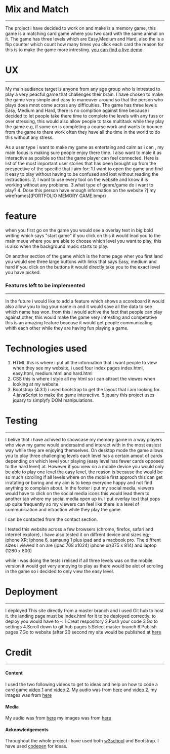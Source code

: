 #  Mix and Match
-----
The project i have decided to work on and make is a memory game, this game is a matching card game where you two card with the same animal on it. The game has three levels which are Easy,Medium and Hard, also the is a flip counter which count how many times you click each card the reason for this is to make the game more intresting. [you can find a live demo](https://ayaanh221.github.io/memory-game/)

#  UX
-----
My main audiance target is anyone from any age group who is intrested to play a very peacful game that challenges their brain.
I have chosen to make the game very simple and easy to maneuver around so that the person who plays does mnot come across any difficulties.
The game has three levels Easy, Medium and Hard, there is no compition against time because i decided to let people take there time to complete the levels with any fuss or over stressing, this would also allow people to take multitask while they play the game e.g, if some on is completing a course work and wants to bounce from the game to there work often they have all the time in the world to do this without any stress.

As a user type i want to make my game as entertaing and calm as i can , my main focus is making sure people enjoy there time.
I also want to male it as interactive as posible so that the game player can feel connected.
Here is list of the most important user stories that has been brought up from the prespective of the specific that i aim for:
1.I want to open the game and find it easy to play without having to be confused and lost without reading the instructions.
2. I want to use every tool on the website and know it is working without any problems.
3.what type of genre/game do i want to play?
4. Dose this person have enough information on the website ?[ my wireframes](PORTFOLIO MEMORY GAME.bmpr)


#  feature
when you first go on the game you would see a overlay text in big bold writing which says "start game" if you click on this it would lead you to the main meue where you are able to choose which level you want to play, this is also when the background music starts to play.

On another section of the game which is the home page wher you first land you would see three large buttons with links that says Easy, medium and hard if you click on the buttons it would directly take you to the exact level you have picked.
 
 ### Features left to be implemented 
--------
 In the future i would like to add a feature which shows a scoreboard it would also allow you to log your name in and it would save all the data to see which name has won. from this i would achive the fact that people can play against other, this would make the game very intresting and competative this is an amazing feature beacuse it would get people communicating whith each other while they are having fun playing a game. 
 #  Technologies used
 1. HTML this is where i put all the information that i want people to view when they see my website, i used four index pages index.html, easy.html, medium.html and hard.html
2. CSS this is where i style all my html so i can attract the viewes when looking at my website.
3. Bootstrap (4.3.1) i used bootstrap to get the layout that i am looking for.
4.javaScript to make the game interactive.
5.jquary this project uses jquary to simplyfy DOM manipulations.

#  Testing
------
I belive that i have achived to showcase my memory game in a way players who view my game would undersatnd and interact with in the most easiest way while they are enjoying themselves. On desktop mode the game allows you to play three challenging levels each level has a certain amout of cards depending on which level your playing (easy level has fewer cards opposed to the hard level) at. However if you view on a mobile device you would only be able to play one level the easy level, the reason is because the would be so much scrolling if all levels where on the mobile first approch this can get irratating or boring and my aim is to keep everyone happy and not find anything to complain about.  In the footer i put my social media, viewers would have to click on the social media icons this would lead them to another tab where my social media open up in. I put overlay text that pops up quite frequently so my viewers can feel like there is a level of communication and intraction while they play the game.

I can be contacted from the contact section.

I tested this website across a few browsers (chrome, firefox, safari and internet explore), i have also tested it on diffrent device and sizes eg;- iphone XR; Iphone 6, samsung 1 plus ipad and a macbook pro. The diffrent sizes i viewed it on are (ipad 768 x1024) iphone xr(375 x 814) and laptop (1280 x 800)

while i was doing the tests i relised if all three levels was on the mobile version it would get very annoying to play as there would be alot of scroling in the game so i decided to only view the easy level.
# Deployment
-------------
I deployed This site directly from a master branch and i used Git hub to host it. the landing page must be index.html for it to be deployed correctly.
to deploy you would have to -: 1.Creat respository 2.Push your code 3.Go to settings 4.Scroll down to git hub pages 5.Select master branch 6.Publish pages 
7.Go to website (after 20 second my site would be published at [here]( https://ayaanh221.github.io/memory-game/)

# Credit

-----------
#### Content
 
I used the two following videos to get to ideas and help on how to code a card game [video 1](https://www.youtube.com/watch?v=ZniVgo8U7ek&list=LLvkm_Fx2R6CFvKmjWx5TZHA&index=33&t=0s) and 
[video 2](https://www.youtube.com/watch?v=28VfzEiJgy4&list=LLvkm_Fx2R6CFvKmjWx5TZHA&index=29).
My audio was from [here](https://www.fesliyanstudios.com) and [video 2](https://www.youtube.com/watch?v=28VfzEiJgy4&list=LLvkm_Fx2R6CFvKmjWx5TZHA&index=29).
my images was from [here](www.clipartbest.com)

#### Media

 My audio was from [here](https://www.fesliyanstudios.com)
my images was from [here](www.clipartbest.com)

#### Acknowledgements
Throughout the whole project i have used both [w3school](www.w3school.com) and Bootstrap.
I have used [codepen](www.codepen.com) for ideas.
